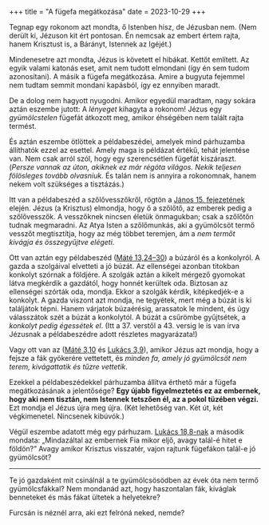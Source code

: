 +++
title = "A fügefa megátkozása"
date = 2023-10-29
+++

Tegnap egy rokonom azt mondta,
ő Istenben hisz,
de Jézusban nem.
(Nem derült ki, Jézuson kit ért pontosan.
Én nemcsak az embert értem rajta,
hanem Krisztust is,
a Bárányt,
Istennek az Igéjét.)

Mindenesetre azt mondta,
Jézus is követett el hibákat.
Kettőt említett.
Az egyik valami katonás eset,
amit nem tudott elmondani
(így én sem tudom azonosítani).
A másik a fügefa megátkozása.
Amire a bugyuta fejemmel nem tudtam semmit mondani kapásból,
így ez ennyiben maradt.

De a dolog nem hagyott nyugodni.
Amikor egyedül maradtam,
nagy sokára aztán eszembe jutott:
A *lényeget* kihagyta a rokonom!
Jézus egy *gyümölcstelen* fügefát átkozott meg,
amikor éhségében nem talált rajta termést.

És aztán eszembe ötlöttek a példabeszédei,
amelyek mind párhuzamba állíthatók ezzel az esettel.
Amely maga is példázat értékű,
tehát jelentése van.
Nem csak arról szól,
hogy egy szerencsétlen fügefát kiszáraszt.
(*Persze vannak az úton,
akiknek ez már régóta világos.
Nekik teljesen fölösleges tovább olvasniuk.*
És talán nem is annyira a rokonomnak,
hanem nekem volt szükséges a tisztázás.)

Itt van a példabeszéd a szőlővesszőkről,
rögtön a [János 15. fejezetének](http://biblia.biblia.hu/read.php?t=1&b=43&c=15&v=0&vs=) elején.
Jézus (a Krisztus) elmondja,
hogy ő a szőlőtő,
az emberek pedig a szőlővesszők.
A vesszőknek nincsen életük önmagukban;
csak a szőlőtőn tudnak megmaradni.
Az Atya Isten a szőlőmunkás,
aki a gyümölcsöt termő vesszőt megtisztítja,
hogy az még többet teremjen,
ám a *nem termőt kivágja és összegyűjtve elégeti*.

Ott van aztán egy példabeszéd
([Máté 13,24–30](http://biblia.biblia.hu/read.php?t=1&b=40&c=13&v=24&vs=24-30#v22))
a búzáról és a konkolyról.
A gazda a szolgáival elvetteti a jó búzát.
Az ellenségei azonban titokban konkolyt szórnak a földjére.
A szolgák aztán a kikelt mérgező gyomokat látva
megkérdik a gazdától,
hogy honnét kerültek oda.
Biztosan az ellenségei szórták oda, mondja.
Ekkor a szolgák kérdik, kitépkedjék-e a konkolyt.
A gazda viszont azt mondja, ne tegyétek,
mert még a búzát is ki találjátok tépni.
Hanem várjatok búzaérésig,
arassatok le mindent,
és úgy válasszátok szét a búzát a konkolytól.
A búzát a csűrömbe gyűjtsétek,
a *konkolyt pedig égessétek el*.
(Itt a 37. verstől a 43. versig
le is van írva Jézusnak a példabeszédre adott részletes magyarázata!)

Vagy ott van az
([Máté 3,10](http://biblia.biblia.hu/read.php?t=1&b=40&c=3&v=10#v8)
és [Lukács 3,9](http://biblia.biblia.hu/read.php?t=1&b=42&c=3&v=9#v7)),
amikor Jézus azt mondja,
hogy a fejsze a fák gyökerére vettetett,
és *minden fa,
amely jó gyümölcsöt nem terem,
kivágattatik és tűzre vettetik*.

Ezekkel a példabeszédekkel párhuzamba állítva
érthető már a fügefa megátkozásának a jelentősége?
**Egy újabb figyelmeztetés ez az embernek,
hogy aki nem tisztán, nem Istennek tetszően él,
az a pokol tüzében végzi.**
Ezt mondja el Jézus újra meg újra.
(Két lehetőség van.
Két út, két végkimenetel.
Nincsenek kibúvók.)


Végül eszembe adatott még egy párhuzam.
[Lukács 18,8-nak](http://biblia.biblia.hu/read.php?t=1&b=42&c=18&v=8#v6)
a második mondata:
„Mindazáltal az embernek Fia mikor eljő, avagy talál-é hitet e földön?”
Avagy amikor Krisztus visszatér,
vajon rajtunk fügefákon
talál-e jó gyümölcsöt?

* * *

Te jó gazdaként mit csinálnál
a te gyümölcsösödben
az évek óta nem termő gyümölcsfákkal?
Nem mondanád azt,
hogy haszontalan fák,
kiváglak benneteket
és más fákat ültetek a helyetekre?

Furcsán is néznél arra,
aki ezt felróná neked, nemde?
